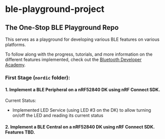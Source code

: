 # ble-playground-project

## The One-Stop BLE Playground Repo

This serves as a playground for developing various BLE features on various platforms.

To follow along with the progress, tutorials, and more information on the different features implemented, check out the [Bluetooth Developer Academy](https://novelbits.io/academy).

### First Stage (`nordic` folder):
#### 1. Implement a BLE Peripheral on a nRF52840 DK using nRF Connect SDK.

Current Status:
- Implemented LED Service (using LED #3 on the DK) to allow turning on/off the LED and reading its current status

#### 2. Implement a BLE Central on a nRF52840 DK using nRF Connect SDK. Features TBD.
